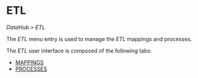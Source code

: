 # ETL

*DataHub > ETL*

The *ETL* menu entry is used to manage the *ETL* mappings and processes.

The *ETL* user interface is composed of the following tabs:

- [MAPPINGS](./02a_Mappings.md)
- [PROCESSES](./02b_Processes.md)